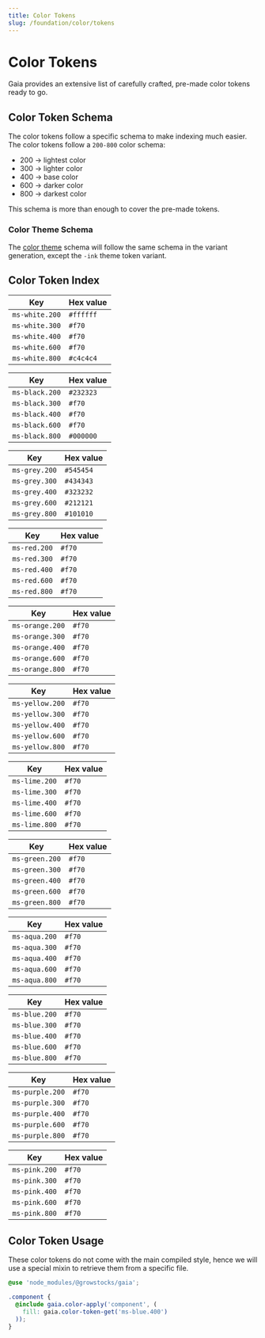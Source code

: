 ```yaml
---
title: Color Tokens
slug: /foundation/color/tokens
---
```

# Color Tokens
Gaia provides an extensive list of carefully crafted, pre-made color tokens ready to go.

## Color Token Schema
The color tokens follow a specific schema to make indexing much easier. The color tokens follow a `200-800` color schema:

- 200 → lightest color
- 300 → lighter color
- 400 → base color
- 600 → darker color
- 800 → darkest color

This schema is more than enough to cover the pre-made tokens.

### Color Theme Schema
The [color theme](../theme.md) schema will follow the same schema in the variant generation, except the `-ink` theme token variant.

## Color Token Index
| Key            | Hex value |
|----------------|-----------|
| `ms-white.200` | `#ffffff` |
| `ms-white.300` | `#f70`    |
| `ms-white.400` | `#f70`    |
| `ms-white.600` | `#f70`    |
| `ms-white.800` | `#c4c4c4` |

| Key            | Hex value |
|----------------|-----------|
| `ms-black.200` | `#232323` |
| `ms-black.300` | `#f70`    |
| `ms-black.400` | `#f70`    |
| `ms-black.600` | `#f70`    |
| `ms-black.800` | `#000000` |

| Key           | Hex value |
|---------------|-----------|
| `ms-grey.200` | `#545454` |
| `ms-grey.300` | `#434343` |
| `ms-grey.400` | `#323232` |
| `ms-grey.600` | `#212121` |
| `ms-grey.800` | `#101010` |

| Key          | Hex value |
|--------------|-----------|
| `ms-red.200` | `#f70`    |
| `ms-red.300` | `#f70`    |
| `ms-red.400` | `#f70`    |
| `ms-red.600` | `#f70`    |
| `ms-red.800` | `#f70`    |

| Key             | Hex value |
|-----------------|-----------|
| `ms-orange.200` | `#f70`    |
| `ms-orange.300` | `#f70`    |
| `ms-orange.400` | `#f70`    |
| `ms-orange.600` | `#f70`    |
| `ms-orange.800` | `#f70`    |

| Key             | Hex value |
|-----------------|-----------|
| `ms-yellow.200` | `#f70`    |
| `ms-yellow.300` | `#f70`    |
| `ms-yellow.400` | `#f70`    |
| `ms-yellow.600` | `#f70`    |
| `ms-yellow.800` | `#f70`    |

| Key           | Hex value |
|---------------|-----------|
| `ms-lime.200` | `#f70`    |
| `ms-lime.300` | `#f70`    |
| `ms-lime.400` | `#f70`    |
| `ms-lime.600` | `#f70`    |
| `ms-lime.800` | `#f70`    |

| Key            | Hex value |
|----------------|-----------|
| `ms-green.200` | `#f70`    |
| `ms-green.300` | `#f70`    |
| `ms-green.400` | `#f70`    |
| `ms-green.600` | `#f70`    |
| `ms-green.800` | `#f70`    |

| Key           | Hex value |
|---------------|-----------|
| `ms-aqua.200` | `#f70`    |
| `ms-aqua.300` | `#f70`    |
| `ms-aqua.400` | `#f70`    |
| `ms-aqua.600` | `#f70`    |
| `ms-aqua.800` | `#f70`    |

| Key           | Hex value |
|---------------|-----------|
| `ms-blue.200` | `#f70`    |
| `ms-blue.300` | `#f70`    |
| `ms-blue.400` | `#f70`    |
| `ms-blue.600` | `#f70`    |
| `ms-blue.800` | `#f70`    |

| Key             | Hex value |
|-----------------|-----------|
| `ms-purple.200` | `#f70`    |
| `ms-purple.300` | `#f70`    |
| `ms-purple.400` | `#f70`    |
| `ms-purple.600` | `#f70`    |
| `ms-purple.800` | `#f70`    |

| Key           | Hex value |
|---------------|-----------|
| `ms-pink.200` | `#f70`    |
| `ms-pink.300` | `#f70`    |
| `ms-pink.400` | `#f70`    |
| `ms-pink.600` | `#f70`    |
| `ms-pink.800` | `#f70`    |

## Color Token Usage
These color tokens do not come with the main compiled style, hence we will use a special mixin to retrieve them from a specific file.

```scss
@use 'node_modules/@growstocks/gaia';

.component {
  @include gaia.color-apply('component', (
    fill: gaia.color-token-get('ms-blue.400')
  ));
}
```